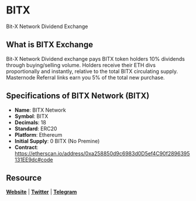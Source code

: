 # BITX
Bit-X Network Dividend Exchange

## What is BITX Exchange
Bit-X Network Dividend exchange pays BITX token holders 10% dividends through buying/selling volume. Holders receive their ETH divs proportionally and instantly, relative to the total BITX circulating supply. Masternode Referral links earn you 5% of the total new purchase.

## Specifications of BITX Network (BITX)
* **Name**: BITX Network
* **Symbol**: BITX
* **Decimals**: 18
* **Standard**: ERC20
* **Platform**: Ethereum
* **Initial Supply**: 0 BITX (No Premine)
* **Contract**: https://etherscan.io/address/0xa258850d9c6983d0D5ef4C90f2896395131EE9dc#code

## Resource
**[Website](https://bitx.network/)** | **[Twitter](https://twitter.com/bitx_network)** | **[Telegram](https://t.me/bitx_network)**
